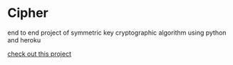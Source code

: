 # Cipher 
end to end project of symmetric key cryptographic algorithm using python and heroku

[check out this project](https://ciphers-app.herokuapp.com/)
